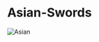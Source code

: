 # Asian-Swords
![Asian](https://user-images.githubusercontent.com/69053652/115770090-3fffd300-a37a-11eb-9020-bc5d01990849.PNG)
